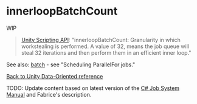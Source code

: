 # innerloopBatchCount

WIP

> [Unity Scripting API](https://docs.unity3d.com/2018.1/Documentation/ScriptReference/Unity.Jobs.IJobParallelForExtensions.Schedule.html): "innerloopBatchCount: Granularity in which workstealing is performed. A value of 32, means the job queue will steal 32 iterations and then perform them in an efficient inner loop."

See also: [batch](https://docs.unity3d.com/Manual/JobSystemParallelForJobs.html) - see "Scheduling ParallelFor jobs."

[Back to Unity Data-Oriented reference](index.md)



TODO: Update content based on latest version of the [C# Job System Manual](https://docs.unity3d.com/Manual/JobSystem.html) and Fabrice's description.